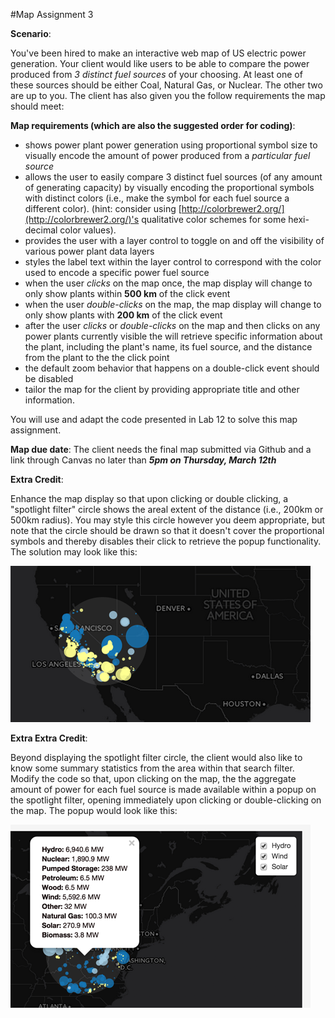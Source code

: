 #Map Assignment 3

**Scenario**:

You've been hired to make an interactive web map of US electric power generation. Your client would like users to be able to compare the power produced from *3 distinct fuel sources* of your choosing. At least one of these sources should be either Coal, Natural Gas, or Nuclear. The other two are up to you. The client has also given you the follow requirements the map should meet:

**Map requirements (which are also the suggested order for coding)**:

* shows power plant power generation using proportional symbol size to visually encode the amount of power produced from a *particular fuel source*
* allows the user to easily compare 3 distinct fuel sources (of any amount of generating capacity) by visually encoding the proportional symbols with distinct colors (i.e., make the symbol for each fuel source a different color). (hint: consider using [http://colorbrewer2.org/](http://colorbrewer2.org/)'s qualitative color schemes for some hexi-decimal color values).
* provides the user with a layer control to toggle on and off the visibility of various power plant data layers
* styles the label text within the layer control to correspond with the color used to encode a specific power fuel source
* when the user *clicks* on the map once, the map display will change to only show plants within **500 km** of the click event
* when the user *double-clicks* on the map, the map display will change to only show plants with **200 km** of the click event
* after the user *clicks* or *double-clicks* on the map and then clicks on any power plants currently visible the will retrieve specific information about the plant, including the plant's name, its fuel source, and the distance from the plant to the the click point
* the default zoom behavior that happens on a double-click event should be disabled
* tailor the map for the client by providing appropriate title and other information.

You will use and adapt the code presented in Lab 12 to solve this map assignment.  

**Map due date**: The client needs the final map submitted via Github and a link through Canvas no later than ***5pm on Thursday, March 12th***

**Extra Credit**:

Enhance the map display so that upon clicking or double clicking, a "spotlight filter" circle shows the areal extent of the distance (i.e., 200km or 500km radius). You may style this circle however you deem appropriate, but note that the circle should be drawn so that it doesn't cover the proportional symbols and thereby disables their click to retrieve the popup functionality. The solution may look like this:

![Spotlight filter showign extent of search/filter radius](spotlight-filter.png)

**Extra Extra Credit**:

Beyond displaying the spotlight filter circle, the client would also like to know some summary statistics from the area within that search filter. Modify the code so that, upon clicking on the map, the the aggregate amount of power for each fuel source is made available within a popup on the spotlight filter, opening immediately upon clicking or double-clicking on the map. The popup would look like this:

![Summary statistics for the popup of the spotlight filter](summary-popup.png)
